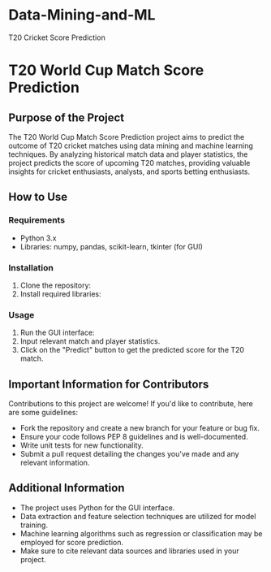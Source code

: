 # Data-Mining-and-ML
T20 Cricket Score Prediction

# T20 World Cup Match Score Prediction

## Purpose of the Project
The T20 World Cup Match Score Prediction project aims to predict the outcome of T20 cricket matches using data mining and machine learning techniques. By analyzing historical match data and player statistics, the project predicts the score of upcoming T20 matches, providing valuable insights for cricket enthusiasts, analysts, and sports betting enthusiasts.

## How to Use
### Requirements
- Python 3.x
- Libraries: numpy, pandas, scikit-learn, tkinter (for GUI)

### Installation
1. Clone the repository:
2. Install required libraries:


### Usage
1. Run the GUI interface:
2. Input relevant match and player statistics.
3. Click on the "Predict" button to get the predicted score for the T20 match.

## Important Information for Contributors
Contributions to this project are welcome! If you'd like to contribute, here are some guidelines:

- Fork the repository and create a new branch for your feature or bug fix.
- Ensure your code follows PEP 8 guidelines and is well-documented.
- Write unit tests for new functionality.
- Submit a pull request detailing the changes you've made and any relevant information.

## Additional Information
- The project uses Python for the GUI interface.
- Data extraction and feature selection techniques are utilized for model training.
- Machine learning algorithms such as regression or classification may be employed for score prediction.
- Make sure to cite relevant data sources and libraries used in your project.


